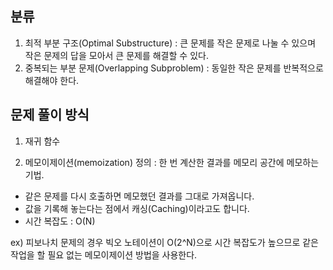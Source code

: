 ## 분류
1) 최적 부분 구조(Optimal Substructure)
  : 큰 문제를 작은 문제로 나눌 수 있으며 작은 문제의 답을 모아서 큰 문제를 해결할 수 있다.
2) 중복되는 부분 문제(Overlapping Subproblem)
  : 동일한 작은 문제를 반복적으로 해결해야 한다.
  
## 문제 풀이 방식

1) 재귀 함수
 
2) 메모이제이션(memoization)
 정의 : 한 번 계산한 결과를 메모리 공간에 메모하는 기법.
 - 같은 문제를 다시 호출하면 메모했던 결과를 그대로 가져옵니다.
 - 값을 기록해 놓는다는 점에서 캐싱(Caching)이라고도 합니다.
 - 시간 복잡도 : O(N)
 
  ex) 피보나치 문제의 경우 빅오 노테이션이 O(2^N)으로 시간 복잡도가 높으므로 같은 작업을 할 필요 없는 메모이제이션 방법을 사용한다.
  
